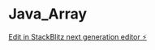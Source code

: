 # Java_Array

[Edit in StackBlitz next generation editor ⚡️](https://stackblitz.com/~/github.com/JMiranda87/Java_Array)